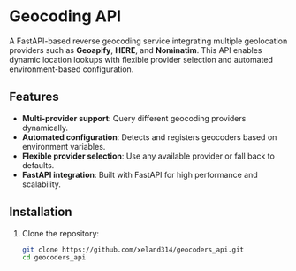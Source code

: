 # Geocoding API

A FastAPI-based reverse geocoding service integrating multiple geolocation providers such as **Geoapify**, **HERE**, and **Nominatim**. This API enables dynamic location lookups with flexible provider selection and automated environment-based configuration.

## Features
- **Multi-provider support**: Query different geocoding providers dynamically.
- **Automated configuration**: Detects and registers geocoders based on environment variables.
- **Flexible provider selection**: Use any available provider or fall back to defaults.
- **FastAPI integration**: Built with FastAPI for high performance and scalability.

## Installation
1. Clone the repository:
   ```bash
   git clone https://github.com/xeland314/geocoders_api.git
   cd geocoders_api
